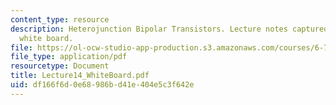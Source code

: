 ```yaml
---
content_type: resource
description: Heterojunction Bipolar Transistors. Lecture notes captured from electronic
  white board.
file: https://ol-ocw-studio-app-production.s3.amazonaws.com/courses/6-772-compound-semiconductor-devices-spring-2003/df166f6d0e68986bd41e404e5c3f642e_Lecture14_WhiteBoard.pdf
file_type: application/pdf
resourcetype: Document
title: Lecture14_WhiteBoard.pdf
uid: df166f6d-0e68-986b-d41e-404e5c3f642e
---
```

